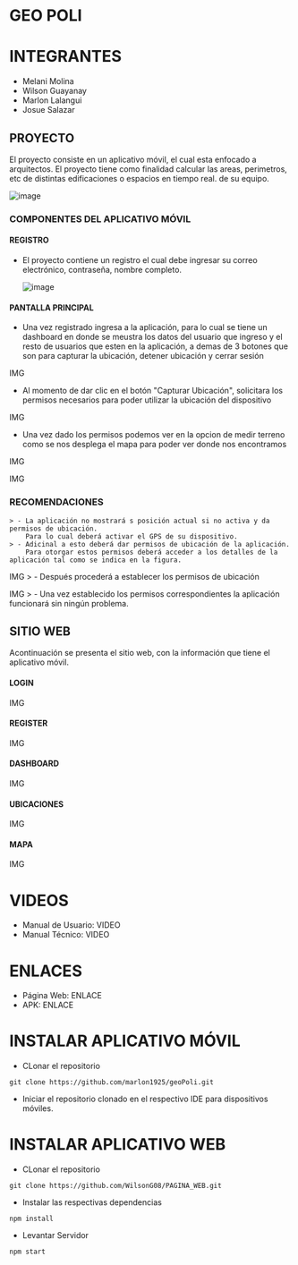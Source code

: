 # GEO POLI
# INTEGRANTES
- Melani Molina
- Wilson Guayanay
- Marlon Lalangui
- Josue Salazar
## PROYECTO
El proyecto consiste en un aplicativo móvil, el cual esta enfocado a arquitectos. El proyecto tiene como finalidad calcular las areas, perimetros, etc de distintas edificaciones o espacios en tiempo real. 
de su equipo.

![image](https://github.com/marlon1925/geoPoli/assets/117754219/9d6c8d50-a912-49c6-8a35-d400305128b5)


### COMPONENTES DEL APLICATIVO MÓVIL
#### REGISTRO
- El proyecto contiene un registro el cual debe ingresar su correo electrónico, contraseña, nombre completo.

    ![image](https://github.com/marlon1925/geoPoli/assets/117754219/1b582fcb-57ef-4abc-9859-c6f14490497b)

    

#### PANTALLA PRINCIPAL
- Una vez registrado ingresa a la aplicación, para lo cual se tiene un dashboard en donde se meustra los datos del usuario que ingreso y el resto de usuarios que esten en la aplicación, a demas de 3 botones que son para capturar la ubicación, detener ubicación y cerrar sesión

IMG
- Al momento de dar clic en el botón "Capturar Ubicación", solicitara los permisos necesarios para poder utilizar la ubicación del dispositivo

IMG

- Una vez dado los permisos podemos ver en la opcion de medir terreno como se nos desplega el mapa para poder ver donde nos encontramos

IMG
    
    
IMG

### RECOMENDACIONES
    > - La aplicación no mostrará s posición actual si no activa y da permisos de ubicación. 
        Para lo cual deberá activar el GPS de su dispositivo.
    > - Adicinal a esto deberá dar permisos de ubicación de la aplicación.
        Para otorgar estos permisos deberá acceder a los detalles de la aplicación tal como se indica en la figura.
        
IMG
    > - Después procederá a establecer los permisos de ubicación
    
IMG
    > - Una vez establecido los permisos correspondientes la aplicación funcionará sin ningún problema.

## SITIO WEB
Acontinuación se presenta el sitio web, con la información que tiene el aplicativo móvil.
#### LOGIN
IMG

#### REGISTER
IMG
#### DASHBOARD
IMG
#### UBICACIONES 
IMG

#### MAPA
IMG


# VIDEOS
- Manual de Usuario: VIDEO
- Manual Técnico: VIDEO

# ENLACES
- Página Web: ENLACE
- APK: ENLACE

# INSTALAR APLICATIVO MÓVIL 
- CLonar el repositorio
```
git clone https://github.com/marlon1925/geoPoli.git
```
- Iniciar el repositorio clonado en el respectivo IDE para dispositivos móviles.

# INSTALAR APLICATIVO WEB
- CLonar el repositorio
```
git clone https://github.com/WilsonG08/PAGINA_WEB.git
```
- Instalar las respectivas dependencias
```
npm install
```
- Levantar Servidor
```
npm start
```
